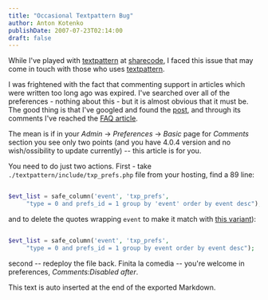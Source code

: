 ```yaml
---
title: "Occasional Textpattern Bug"
author: Anton Kotenko
publishDate: 2007-07-23T02:14:00
draft: false
---
```


While I've played with [textpattern](http://textpattern.org/) at [sharecode](http://sharedcode.info/), I faced this issue that may come in touch with those who uses [textpattern](http://textpattern.org/).

I was frightened with the fact that commenting support in articles which were written too long ago was expired. I've searched over all of the preferences - nothing about this - but it is almost obvious that it must be. The good thing is that I've googled and found the [post](http://hari.literaryforums.org/2007/04/22/textpattern-review/), and through its comments I've reached the [FAQ article](http://textpattern.com/faq/257/comment-preferences-are-missing).

The mean is if in your _Admin_ -&gt; _Preferences_ -&gt; _Basic_ page for _Comments_ section you see only two points (and you have 4.0.4 version and no wish/ossibility to update currently) -- this article is for you.

You need to do just two actions. First - take `./textpattern/include/txp_prefs.php` file from your hosting, find a 89 line:

```php

$evt_list = safe_column('event', 'txp_prefs',
     "type = 0 and prefs_id = 1 group by 'event' order by event desc");
```

and to delete the quotes wrapping `event` to make it match with [this variant](http://dev.textpattern.com/browser/development/4.0/textpattern/include/txp_prefs.php?rev=2156#L89)):

```php

$evt_list = safe_column('event', 'txp_prefs',
     "type = 0 and prefs_id = 1 group by event order by event desc");
```

second -- redeploy the file back. Finita la comedia -- you're welcome in preferences, _Comments:Disabled after_.


This text is auto inserted at the end of the exported Markdown.
